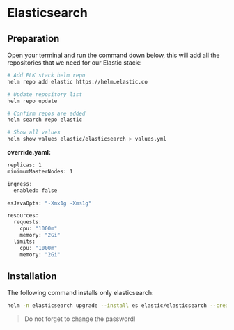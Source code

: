 # Elasticsearch

## Preparation
Open your terminal and run the command down below, this will add all the repositories that we need for our Elastic stack:

```bash
# Add ELK stack helm repo
helm repo add elastic https://helm.elastic.co

# Update repository list
helm repo update

# Confirm repos are added
helm search repo elastic

# Show all values
helm show values elastic/elasticsearch > values.yml 
```

**override.yaml:**
```bash
replicas: 1
minimumMasterNodes: 1

ingress:
  enabled: false

esJavaOpts: "-Xmx1g -Xms1g"

resources:
  requests:
    cpu: "1000m"
    memory: "2Gi"
  limits:
    cpu: "1000m"
    memory: "2Gi"
```
## Installation
The following command installs only elasticsearch:

```bash
helm -n elasticsearch upgrade --install es elastic/elasticsearch --create-namespace --version 8.5.1 -f override.yaml --set secret.password=P@ssW0rd
```
> Do not forget to change the password!
